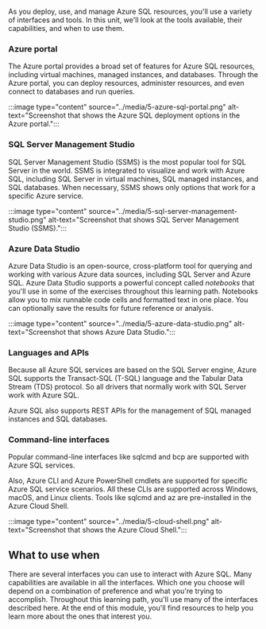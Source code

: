 As you deploy, use, and manage Azure SQL resources, you'll use a variety of interfaces and tools. In this unit, we'll look at the tools available, their capabilities, and when to use them.  

### Azure portal  

The Azure portal provides a broad set of features for Azure SQL resources, including virtual machines, managed instances, and databases. Through the Azure portal, you can deploy resources, administer resources, and even connect to databases and run queries.

:::image type="content" source="../media/5-azure-sql-portal.png" alt-text="Screenshot that shows the Azure SQL deployment options in the Azure portal.":::
  
### SQL Server Management Studio

SQL Server Management Studio (SSMS) is the most popular tool for SQL Server in the world. SSMS is integrated to visualize and work with Azure SQL, including SQL Server in virtual machines, SQL managed instances, and SQL databases. When necessary, SSMS shows only options that work for a specific Azure service.

:::image type="content" source="../media/5-sql-server-management-studio.png" alt-text="Screenshot that shows SQL Server Management Studio (SSMS).":::

### Azure Data Studio

Azure Data Studio is an open-source, cross-platform tool for querying and working with various Azure data sources, including SQL Server and Azure SQL. Azure Data Studio supports a powerful concept called *notebooks* that you'll use in some of the exercises throughout this learning path. Notebooks allow you to mix runnable code cells and formatted text in one place. You can optionally save the results for future reference or analysis.

:::image type="content" source="../media/5-azure-data-studio.png" alt-text="Screenshot that shows Azure Data Studio.":::

### Languages and APIs  

Because all Azure SQL services are based on the SQL Server engine, Azure SQL supports the Transact-SQL (T-SQL) language and the Tabular Data Stream (TDS) protocol. So all drivers that normally work with SQL Server work with Azure SQL.

Azure SQL also supports REST APIs for the management of SQL managed instances and SQL databases.

### Command-line interfaces 

Popular command-line interfaces like sqlcmd and bcp are supported with Azure SQL services.

Also, Azure CLI and Azure PowerShell cmdlets are supported for specific Azure SQL service scenarios. All these CLIs are supported across Windows, macOS, and Linux clients. Tools like sqlcmd and az are pre-installed in the Azure Cloud Shell.

:::image type="content" source="../media/5-cloud-shell.png" alt-text="Screenshot that shows the Azure Cloud Shell.":::

## What to use when

There are several interfaces you can use to interact with Azure SQL. Many capabilities are available in all the interfaces. Which one you choose will depend on a combination of preference and what you're trying to accomplish. Throughout this learning path, you'll use many of the interfaces described here. At the end of this module, you'll find resources to help you learn more about the ones that interest you.  
